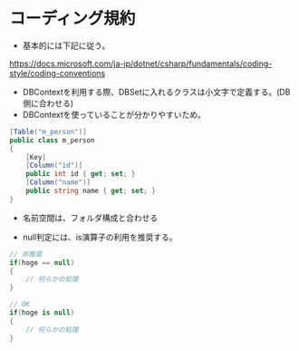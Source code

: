 # コーディング規約
* 基本的には下記に従う。

https://docs.microsoft.com/ja-jp/dotnet/csharp/fundamentals/coding-style/coding-conventions

* DBContextを利用する際、DBSetに入れるクラスは小文字で定義する。(DB側に合わせる)
* DBContextを使っていることが分かりやすいため。
```cs
[Table("m_person")]
public class m_person
{
    [Key]
    [Column("id")]
    public int id { get; set; }
    [Column("name")]
    public string name { get; set; }
}
```
* 名前空間は、フォルダ構成と合わせる

* null判定には、is演算子の利用を推奨する。
```cs
// 非推奨
if(hoge == null)
{
    // 何らかの処理
}

// OK
if(hoge is null)
{
    // 何らかの処理
}
```